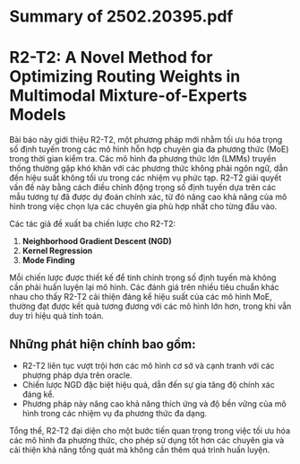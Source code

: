 # Summary of 2502.20395.pdf

# R2-T2: A Novel Method for Optimizing Routing Weights in Multimodal Mixture-of-Experts Models

Bài báo này giới thiệu R2-T2, một phương pháp mới nhằm tối ưu hóa trọng số định tuyến trong các mô hình hỗn hợp chuyên gia đa phương thức (MoE) trong thời gian kiểm tra. Các mô hình đa phương thức lớn (LMMs) truyền thống thường gặp khó khăn với các phương thức không phải ngôn ngữ, dẫn đến hiệu suất không tối ưu trong các nhiệm vụ phức tạp. R2-T2 giải quyết vấn đề này bằng cách điều chỉnh động trọng số định tuyến dựa trên các mẫu tương tự đã được dự đoán chính xác, từ đó nâng cao khả năng của mô hình trong việc chọn lựa các chuyên gia phù hợp nhất cho từng đầu vào.

Các tác giả đề xuất ba chiến lược cho R2-T2: 

1. **Neighborhood Gradient Descent (NGD)**
2. **Kernel Regression**
3. **Mode Finding**

Mỗi chiến lược được thiết kế để tinh chỉnh trọng số định tuyến mà không cần phải huấn luyện lại mô hình. Các đánh giá trên nhiều tiêu chuẩn khác nhau cho thấy R2-T2 cải thiện đáng kể hiệu suất của các mô hình MoE, thường đạt được kết quả tương đương với các mô hình lớn hơn, trong khi vẫn duy trì hiệu quả tính toán.

## Những phát hiện chính bao gồm:
- R2-T2 liên tục vượt trội hơn các mô hình cơ sở và cạnh tranh với các phương pháp dựa trên oracle.
- Chiến lược NGD đặc biệt hiệu quả, dẫn đến sự gia tăng độ chính xác đáng kể.
- Phương pháp này nâng cao khả năng thích ứng và độ bền vững của mô hình trong các nhiệm vụ đa phương thức đa dạng.

Tổng thể, R2-T2 đại diện cho một bước tiến quan trọng trong việc tối ưu hóa các mô hình đa phương thức, cho phép sử dụng tốt hơn các chuyên gia và cải thiện khả năng tổng quát mà không cần thêm quá trình huấn luyện.
